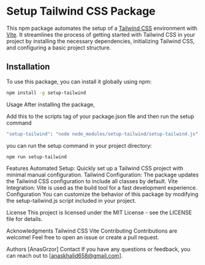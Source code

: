 # Setup Tailwind CSS Package

This npm package automates the setup of a [Tailwind CSS](https://tailwindcss.com/) environment with [Vite](https://vitejs.dev/). It streamlines the process of getting started with Tailwind CSS in your project by installing the necessary dependencies, initializing Tailwind CSS, and configuring a basic project structure.

## Installation

To use this package, you can install it globally using npm:

```bash
npm install -g setup-tailwind
```

Usage
After installing the package,

Add this to the scripts tag of your package.json file and then run the setup command

``` bash
"setup-tailwind": "node node_modules/setup-tailwind/setup-tailwind.js"
```

 you can run the setup command in your project directory:

```bash
npm run setup-tailwind
```

Features
Automated Setup: Quickly set up a Tailwind CSS project with minimal manual configuration.
Tailwind Configuration: The package updates the Tailwind CSS configuration to include all classes by default.
Vite Integration: Vite is used as the build tool for a fast development experience.
Configuration
You can customize the behavior of this package by modifying the setup-tailwind.js script included in your project.

License
This project is licensed under the MIT License - see the LICENSE file for details.

Acknowledgments
Tailwind CSS
Vite
Contributing
Contributions are welcome! Feel free to open an issue or create a pull request.

Authors
[AnasGrzor]
Contact
If you have any questions or feedback, you can reach out to [anaskhalid658@gmail.com].

